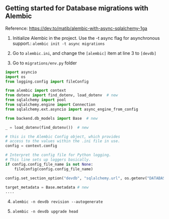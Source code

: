 ## Getting started for Database migrations with Alembic

Reference: https://dev.to/matib/alembic-with-async-sqlalchemy-1ga

1. Initialize Alembic in the project. Use the -t async flag for asynchronous support.: `alembic init -t async migrations`

2. Go to `alembic.ini`, and change the `[alembic]` item at line 3 to `[devdb]`



3. Go to `migrations/env.py` folder

```python
import asyncio
import os
from logging.config import fileConfig

from alembic import context
from dotenv import find_dotenv, load_dotenv  # new
from sqlalchemy import pool
from sqlalchemy.engine import Connection
from sqlalchemy.ext.asyncio import async_engine_from_config

from backend.db_models import Base  # new

_ = load_dotenv(find_dotenv())  # new

# this is the Alembic Config object, which provides
# access to the values within the .ini file in use.
config = context.config

# Interpret the config file for Python logging.
# This line sets up loggers basically.
if config.config_file_name is not None:
    fileConfig(config.config_file_name)

config.set_section_option("devdb", "sqlalchemy.url", os.getenv("DATABASE_URL"))  # new

target_metadata = Base.metadata # new
....
```

4. `alembic -n devdb revision --autogenerate`

5. `alembic -n devdb upgrade head`